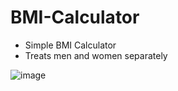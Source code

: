 # BMI-Calculator
- Simple BMI Calculator
- Treats men and women separately

![image](https://user-images.githubusercontent.com/74590627/184102203-fa54dd67-58df-4c31-9867-09fd86f59ddf.png)
